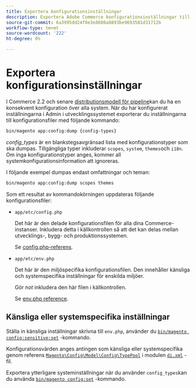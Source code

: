```yaml
---
title: Exportera konfigurationsinställningar
description: Exportera Adobe Commerce konfigurationsinställningar till konfigurationsfiler, som också kallas config dump.
source-git-commit: 6a3995dd24f8e3e8686a8893be9693581d31712b
workflow-type: tm+mt
source-wordcount: '222'
ht-degree: 0%

---
```



# Exportera konfigurationsinställningar

I Commerce 2.2 och senare [distributionsmodell för pipeline](../deployment/technical-details.md)kan du ha en konsekvent konfiguration över alla system. När du har konfigurerat inställningarna i Admin i utvecklingssystemet exporterar du inställningarna till konfigurationsfiler med följande kommando:

```bash
bin/magento app:config:dump {config-types}
```

_config_types_ är en blankstegsavgränsad lista med konfigurationstyper som ska dumpas. Tillgängliga typer inkluderar `scopes`, `system`, `themes`och `i18n`. Om inga konfigurationstyper anges, kommer all systemkonfigurationsinformation att ignoreras.

I följande exempel dumpas endast omfattningar och teman:

```bash
bin/magento app:config:dump scopes themes
```

Som ett resultat av kommandokörningen uppdateras följande konfigurationsfiler:

- `app/etc/config.php`

   Det här är den delade konfigurationsfilen för alla dina Commerce-instanser.
Inkludera detta i källkontrollen så att det kan delas mellan utvecklings-, bygg- och produktionssystemen.

   Se [config.php-referens](../reference/config-reference-configphp.md).

- `app/etc/env.php`

   Det här är den miljöspecifika konfigurationsfilen.
Den innehåller känsliga och systemspecifika inställningar för enskilda miljöer.

   Gör _not_ inkludera den här filen i källkontrollen.

   Se [env.php reference](../reference/config-reference-envphp.md).

## Känsliga eller systemspecifika inställningar

Ställa in känsliga inställningar skrivna till `env.php`, använder du [`bin/magento config:sensitive:set`](set-configuration-values.md#set-values) -kommando.

Konfigurationsvärden anges antingen som känsliga eller systemspecifika genom referens [`Magento\Config\Model\Config\TypePool`](https://github.com/magento/magento2/blob/2.4/app/code/Magento/Config/Model/Config/TypePool.php) i modulen [`di.xml`](https://devdocs.magento.com/guides/v2.4/extension-dev-guide/configuration/sensitive-and-environment-settings.html#how-to-specify-values-as-sensitive-or-system-specific) -fil.

Exportera ytterligare systeminställningar när du använder `config_types`kan du använda [`bin/magento config:set`](set-configuration-values.md#set-values) -kommando.
